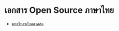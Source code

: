 # เอกสาร Open Source ภาษาไทย

- [มหาวิหารกับตลาดสด](https://linux.thai.net/~thep/catb/cathedral-bazaar/)
